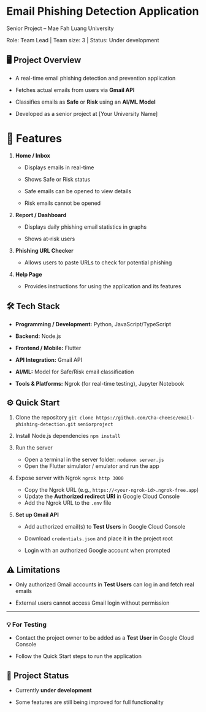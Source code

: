 # Email Phishing Detection Application

Senior Project – Mae Fah Luang University

Role: Team Lead | Team size: 3 | Status: Under development


## 🖥️  Project Overview

-   A real-time email phishing detection and prevention application
    
-   Fetches actual emails from users via **Gmail API**
    
-   Classifies emails as **Safe** or **Risk** using an **AI/ML Model**
    
-   Developed as a senior project at [Your University Name]


# 📱 Features

1.  **Home / Inbox**
    
    -   Displays emails in real-time
        
    -   Shows Safe or Risk status
        
    -   Safe emails can be opened to view details
        
    -   Risk emails cannot be opened
        
2.  **Report / Dashboard**
    
    -   Displays daily phishing email statistics in graphs
        
    -   Shows at-risk users
        
3.  **Phishing URL Checker**
    
    -   Allows users to paste URLs to check for potential phishing
        
4.  **Help Page**
    
    -   Provides instructions for using the application and its features

## 🛠️ Tech Stack

 -   **Programming / Development:** Python, JavaScript/TypeScript
    
-   **Backend:** Node.js
    
-   **Frontend / Mobile:** Flutter
    
-   **API Integration:** Gmail API
    
-   **AI/ML:** Model for Safe/Risk email classification
    
-   **Tools & Platforms:** Ngrok (for real-time testing), Jupyter Notebook


## ⚙️ Quick Start

 1. Clone the repository
 `git clone https://github.com/Cha-cheese/email-phishing-detection.git`
 `seniorproject`

 2. Install Node.js dependencies
 `npm install` 
 
 3. Run the server
	- Open a terminal in the server folder:
	`nodemon server.js`
	- Open the Flutter simulator / emulator and run the app
	
 4. Expose server with Ngrok 
    `ngrok http 3000`
    - Copy the Ngrok URL (e.g., `https://<your-ngrok-id>.ngrok-free.app`)
    - Update the **Authorized redirect URI** in Google Cloud Console
    - Add the Ngrok URL to the `.env` file

5.  **Set up Gmail API**
	-   Add authorized email(s) to **Test Users** in Google Cloud Console
    
	-   Download `credentials.json` and place it in the project root
    
	-   Login with an authorized Google account when prompted



## ⚠️ Limitations

-   Only authorized Gmail accounts in **Test Users** can log in and fetch real emails
    
-   External users cannot access Gmail login without permission
    

----------

### 💡 For Testing

-   Contact the project owner to be added as a **Test User** in Google Cloud Console
    
-   Follow the Quick Start steps to run the application
    



## 📌 Project Status

-   Currently **under development**
    
-   Some features are still being improved for full functionality
